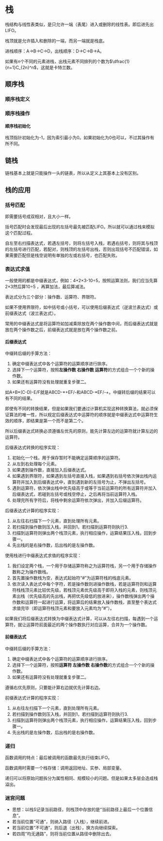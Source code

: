 # 栈

栈结构与线性表类似，是只允许一端（表尾）进入或删除的线性表。即后进先出LIFO。

栈顶就是允许插入和删除的一端，而另一端就是栈底。

进栈顺序：A->B->C->D，出栈顺序：D->C->B->A。

如果有$n$个不同的元素进栈，出栈元素不同排列的个数为$\dfrac{1}{n+1}C_{2n}^n$，这就是卡特兰数。

## 顺序栈

### 顺序栈定义

### 顺序栈操作

#### 顺序栈初始化

栈顶指针初始化为-1，因为索引最小为0。如果初始化为0也可以，不过其操作有所不同。

## 链栈

链栈基本上就是只能操作一头的链表，所以从定义上其基本上没有区别。

## 栈的应用

### 括号匹配

即需要括号成双相对，且大小一样。

括号匹配时会发现最后出现的左括号最先被匹配LIFO。所以就可以通过栈来模拟这个匹配过程。

自左至右扫描表达式，若遇左括号，则将左括号入栈，若遇右括号，则将其与栈顶的左括号进行匹配，若配对，则栈顶的左括号出栈，否则出现括号不匹配错误，如果需要匹配但是栈空说明有单独的左或右括号，也匹配失败。

### 表达式求值

一般使用的都是中缀表达式，例如：4+2×3-10÷5，按照运算法则，我们应当先算2×3然后算10÷5 ，再算加法，最后算减法。

表达式分为三个部分：操作数、运算符、界限符。

如果不使用界限符，如中括号或小括号，可以使用后缀表达式（逆波兰表达式）或前缀表达式（波兰表达式）。

常用的中缀表达式是将运算符如加减乘除放在两个操作数中间，而后缀表达式就是放在两个操作数之后，前缀表达式就是放在两个操作数之前。

#### 后缀表达式

中缀转后缀的手算方法：

1. 确定中缀表达式中各个运算符的运算顺序进行排序。
2. 选择下一个运算符，按照**左操作数 右操作数 运算符**的方式组合一个个新的操作数。
3. 如果还有运算符没有处理就重复步骤二。

如A+B*(C-D)-E/F就是ABCD-*+EF/-和ABCD-\*EF/-+。中缀转后缀的结果可以有不同的结果。

即使有不同的转换结果，但是如果我们要通过计算机实现这种转换算法，就必须保证算法的唯一性，所以规定后缀表达式中运算符的顺序就是中缀表达式中运算符生效的顺序，即结果是第一个而不是第二个。

所以后缀表达式转换必须遵循左优先的原则，能先计算左边的运算符就计算左边的运算符。

后缀表达式转换的程序实现：

1. 初始化一个栈，用于保存暂时不能确定运算顺序的运算符。
2. 从左到右处理每个元素。
3. 如果遇到操作数，直接加入后缀表达式。
4. 如果遇到界限符，如果遇到左括号直接入栈，如果遇到右括号依次弹出栈内运算符并加入到后缀表达式中，直到遇到新的左括号为止，不弹出左括号。
5. 遇到运算符，依次弹出栈中优先级高于或等于当前运算符的所有运算符并加入后缀表达式，若碰到左括号或栈空停止，之后再将当前运算符入栈。
6. 处理完所有字符后，将栈中剩余运算符依次弹出，并加入后缀运算符。

后缀表达式计算的程序实现：

1. 从左往右扫描下一个元素，直到处理所有元素。
2. 若扫描到操作数则压入栈，并回到1，若扫描到运算符则执行3.
3. 扫描到运算符则弹出两个栈顶元素，执行相应操作，运算结果压入栈，回到步骤一。
4. 先出栈的是右操作数，后出栈的是左操作数。

使用栈进行中缀表达式求值的程序实现：

1. 我们设定两个栈，一个用于存储运算符称之为运算符栈，另一个用于存储操作数称之为操作数栈。
2. 首先置操作数栈为空，表达式起始符“#”为运算符栈的栈底元素。
3. 依次读入表达式中每个字符，若是操作数则进操作数栈，若是运算符则和运算符栈栈顶元素比较优先级，若栈顶元素优先级高于即将入栈的元素，则栈顶元素出栈（优先级高的先出栈，再把优先级低的放进来），操作数栈弹出两个操作数和运算符一起进行运算，将运算后的结果放入操作数栈，直至整个表达式求值完毕（即运算符栈顶元素和要放入元素均为“#”）。

如果我们将后缀表达式转换为中缀表达式计算，可以从左往右扫描，每遇到一个运算符，就让运算符前面最近的两个操作数执行对应运算，合并为一个操作数。

#### 前缀表达式

中缀转后缀的手算方法：

1. 确定中缀表达式中各个运算符的运算顺序进行排序。
2. 选择下一个运算符，按照**运算符 左操作数 右操作数**的方式组合一个个新的操作数。
3. 如果还有运算符没有处理就重复步骤二。

遵循右优先原则，只要能计算右边就优先计算右边。

前缀表达式计算的程序实现：

1. 从右往左扫描下一个元素，直到处理所有元素。
2. 若扫描到操作数则压入栈，并回到1，若扫描到运算符则执行3.
3. 扫描到运算符则弹出两个栈顶元素，执行相应操作，运算结果压入栈，回到步骤一。
4. 先出栈的是左操作数，后出栈的是右操作数。

### 递归

函数调用的特点：最后被调用的函数最先执行结束LIFO。

函数调用时需要一个栈存储：调用返回地址、实参、局部变量。

递归可以将原始问题拆分为属性相同、规模较小的问题。但是如果太多层会造成栈溢出。

### 迷宫问题

+ 思想：以栈S记录当前路径，则栈顶中存放的是“当前路径上最后一个位置信息”。
+ 若当前位置“可通”，则纳入路径（入栈），继续前进。
+ 若当前位置“不可通”，则后退（出栈），换方向继续探索。
+ 若四周“均无通路”，则将当前位置从路径中删除出去。
